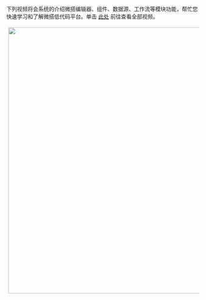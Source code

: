 下列视频将会系统的介绍微搭编辑器、组件、数据源、工作流等模块功能，帮忙您快速学习和了解微搭低代码平台。单击 [此处](https://cloud.tencent.com/edu/paths/series/weda) 前往查看全部视频。

 <img src="https://qcloudimg.tencent-cloud.cn/raw/54a133ff905536d1ded9655718e5a444.png" style="width:700px; float:left; margin: 5px;"/>
